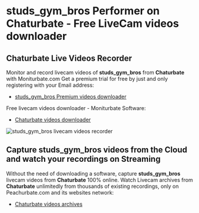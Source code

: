 # studs_gym_bros Performer on Chaturbate - Free LiveCam videos downloader

## Chaturbate Live Videos Recorder

Monitor and record livecam videos of **studs_gym_bros** from **Chaturbate** with Moniturbate.com
Get a premium trial for free by just and only registering with your Email address:
* [studs_gym_bros Premium videos downloader](https://moniturbate.com/request-demo-licence-key.html)

Free livecam videos downloader - Moniturbate Software:
* [Chaturbate videos downloader](https://moniturbate.com/moniturbate-download-software.html)

![studs_gym_bros livecam videos recorder](https://peachurnet.com/templates/moniturbate-software.png)


## Capture studs_gym_bros videos from the Cloud and watch your recordings on Streaming

Without the need of downloading a software, capture **studs_gym_bros** livecam videos from **Chaturbate** 100% online.
Watch Livecam archives from **Chaturbate** unlimitedly from thousands of existing recordings, only on Peachurbate.com and its websites network:
* [Chaturbate videos archives](https://peachurnet.com/)